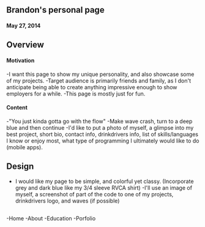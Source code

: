 ## Brandon's personal page
#### May 27, 2014

## Overview

#### Motivation

-I want this page to show my unique personality, and also showcase some of my projects.
-Target audience is primarily friends and family, as I don't anticipate being able to create anything impressive enough to show employers for a while.
-This page is mostly just for fun.

#### Content

-"You just kinda gotta go with the flow"
-Make wave crash, turn to a deep blue and then continue
-I'd like to put a photo of myself, a glimpse into my  best project, short bio, contact info, drinkdrivers info, list of skills/languages I know or enjoy most, what type of programming I ultimately would like to do (mobile apps).

## Design

- I would like my page to be simple, and colorful yet classy. (Incorporate grey and dark blue like my 3/4 sleeve RVCA shirt)
-I'll use an image of myself, a screenshot of part of the code to one of my projects, drinkdrivers logo, and waves (if possible)

##

-Home
-About
-Education
-Porfolio